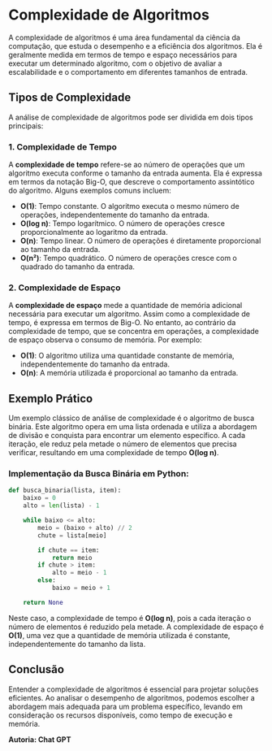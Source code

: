 # Complexidade de Algoritmos

A complexidade de algoritmos é uma área fundamental da ciência da computação, que estuda o desempenho e a eficiência dos algoritmos. Ela é geralmente medida em termos de tempo e espaço necessários para executar um determinado algoritmo, com o objetivo de avaliar a escalabilidade e o comportamento em diferentes tamanhos de entrada.

## Tipos de Complexidade

A análise de complexidade de algoritmos pode ser dividida em dois tipos principais:

### 1. Complexidade de Tempo

A **complexidade de tempo** refere-se ao número de operações que um algoritmo executa conforme o tamanho da entrada aumenta. Ela é expressa em termos da notação Big-O, que descreve o comportamento assintótico do algoritmo. Alguns exemplos comuns incluem:

- **O(1)**: Tempo constante. O algoritmo executa o mesmo número de operações, independentemente do tamanho da entrada.
- **O(log n)**: Tempo logarítmico. O número de operações cresce proporcionalmente ao logaritmo da entrada.
- **O(n)**: Tempo linear. O número de operações é diretamente proporcional ao tamanho da entrada.
- **O(n²)**: Tempo quadrático. O número de operações cresce com o quadrado do tamanho da entrada.

### 2. Complexidade de Espaço

A **complexidade de espaço** mede a quantidade de memória adicional necessária para executar um algoritmo. Assim como a complexidade de tempo, é expressa em termos de Big-O. No entanto, ao contrário da complexidade de tempo, que se concentra em operações, a complexidade de espaço observa o consumo de memória. Por exemplo:

- **O(1)**: O algoritmo utiliza uma quantidade constante de memória, independentemente do tamanho da entrada.
- **O(n)**: A memória utilizada é proporcional ao tamanho da entrada.

## Exemplo Prático

Um exemplo clássico de análise de complexidade é o algoritmo de busca binária. Este algoritmo opera em uma lista ordenada e utiliza a abordagem de divisão e conquista para encontrar um elemento específico. A cada iteração, ele reduz pela metade o número de elementos que precisa verificar, resultando em uma complexidade de tempo **O(log n)**.

### Implementação da Busca Binária em Python:

```python
def busca_binaria(lista, item):
    baixo = 0
    alto = len(lista) - 1

    while baixo <= alto:
        meio = (baixo + alto) // 2
        chute = lista[meio]

        if chute == item:
            return meio
        if chute > item:
            alto = meio - 1
        else:
            baixo = meio + 1

    return None
```

Neste caso, a complexidade de tempo é **O(log n)**, pois a cada iteração o número de elementos é reduzido pela metade. A complexidade de espaço é **O(1)**, uma vez que a quantidade de memória utilizada é constante, independentemente do tamanho da lista.

## Conclusão

Entender a complexidade de algoritmos é essencial para projetar soluções eficientes. Ao analisar o desempenho de algoritmos, podemos escolher a abordagem mais adequada para um problema específico, levando em consideração os recursos disponíveis, como tempo de execução e memória.

**Autoria: Chat GPT**
